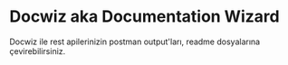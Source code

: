 # Docwiz aka Documentation Wizard

Docwiz ile rest apilerinizin postman output'ları, readme dosyalarına çevirebilirsiniz.

